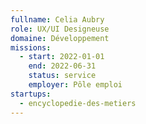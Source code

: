 ```yaml
---
fullname: Celia Aubry
role: UX/UI Designeuse
domaine: Développement
missions:
  - start: 2022-01-01
    end: 2022-06-31
    status: service
    employer: Pôle emploi
startups:
  - encyclopedie-des-metiers
---
```

